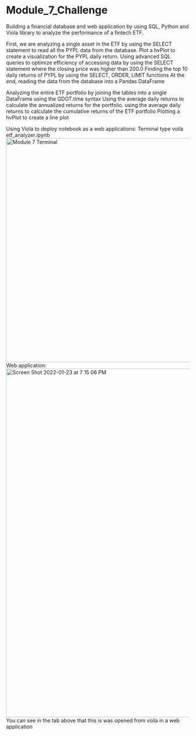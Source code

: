 # Module_7_Challenge

Building a financial database and web application by using SQL, Python and Viola library to analyze the performance of a fintech ETF. 

First, we are analyzing a single asset in the ETF by using the SELECT statement to read all the PYPL data from the database. 
Plot a hvPlot to create a visualization for the PYPL daily return. 
Using advanced SQL queries to optimize efficiency of accessing data by using the SELECT statement where the closing price was higher than 200.0 
Finding the top 10 daily returns of PYPL by using the SELECT, ORDER, LIMIT functions
At the end, reading the data from the database into a Pandas DataFrame 

Analyzing the entire ETF portfolio by joining the tables into a single DataFrame using the GDOT.time syntax 
Using the average daily returns to calculate the annualized returns for the portfolio. 
using the average daily returns to calculate the cumulative returns of the ETF portfolio
Plotting a hvPlot to create a line plot

Using Viola to deploy notebook as a web applications:
Terminal
type voila etf_analyzer.ipynb
<img width="613" alt="Module 7 Terminal" src="https://user-images.githubusercontent.com/94431259/150716187-b9d04c84-c236-446f-a463-bb759e7d17ff.png">
Web application:
<img width="954" alt="Screen Shot 2022-01-23 at 7 15 06 PM" src="https://user-images.githubusercontent.com/94431259/150716359-cabc637f-d8f2-4968-a12e-fa254ea75e03.png">
You can see in the tab above that this is was opened from voila in a web application
